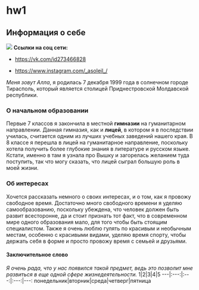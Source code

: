 # hw1
## Информация о себе
 ![](https://pp.userapi.com/c830401/v830401289/29478/-eLHc0_EOGo.jpg)
 **Ссылки на соц сети:**
 + <https://vk.com/id273466828>
 - <https://www.instagram.com/_asoleil_/>
 
*Меня зовут Алла*, я родилась 7 декабря 1999 года в солнечном городе Тирасполь, который является столицей Приднестровской Молдавской республики. 
### О начальном образовании
Первые 7 классов я закончила в местной **гимназии** на гуманитарном направлении. Данная гимназия, как и **лицей**, в котором я в последствии училась, считается одним из лучших учебных заведений нашего края. В 8 классе я перешла в лицей на гуманитарное направление, поскольку хотела получить более глубокие знания в литературе и русском языке. Кстати, именно в там я узнала про Вышку и загорелась желанием туда поступить, так что могу сказать, что лицей сыграл большую роль в моей жизни. 
### Об интересах 
Хочется рассказать немного о своих интересах, и о том, как я провожу свободное время. Достаточно много свободного времени я уделяю самообразованию, поскольку убеждена, что человек должен быть развит всесторонне, да и стоит признать тот факт, что в современном мире одного образования мало, для того чтобы быть стоящим специалистом. Также я очень люблю гулять по красивым и необычным местам, особенно с красивыми видами, уделяю время спорту, чтобы держать себя в форме и просто провожу время с семьей и друзьями. 
#### Заключительное слово
*Я очень рада, что у нас появился такой предмет, ведь это позволит мне развиться в еще одной сфере жизнедеятельности.* 
1|2|3|4|5
---|:---:|:---:|:---:|---:
понедельник|вторник|среда|четверг|пятница
